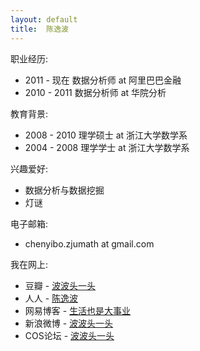 ```yaml
---
layout: default
title:  陈逸波
---
```


职业经历:

 -  2011 - 现在 数据分析师 at 阿里巴巴金融
 -  2010 - 2011 数据分析师 at 华院分析

教育背景:

 -  2008 - 2010   理学硕士 at 浙江大学数学系
 -  2004 - 2008   理学学士 at 浙江大学数学系

兴趣爱好:

 -  数据分析与数据挖掘
 -  灯谜

电子邮箱:

 -  chenyibo.zjumath at gmail.com

我在网上:

 -  豆瓣 - [波波头一头](http://www.douban.com/people/boni/)
 -  人人 - [陈逸波](http://www.renren.com/41021031)
 -  网易博客 - [生活也是大事业](http://chen.yi.bo.blog.163.com)
 -  新浪微博 - [波波头一头](http://weibo.com/chenyibo)
 -  COS论坛 - [波波头一头](http://cos.name/cn/profile/77051)